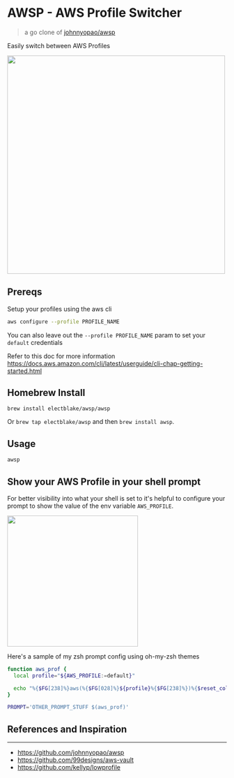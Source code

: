 # AWSP - AWS Profile Switcher

> a go clone of [johnnyopao/awsp](https://github.com/johnnyopao/awsp)

Easily switch between AWS Profiles

<img src="https://github.com/johnnyopao/awsp/raw/master/demo.gif" width="500">

## Prereqs
Setup your profiles using the aws cli

```sh
aws configure --profile PROFILE_NAME
```

You can also leave out the `--profile PROFILE_NAME` param to set your `default` credentials

Refer to this doc for more information
https://docs.aws.amazon.com/cli/latest/userguide/cli-chap-getting-started.html


## Homebrew Install

`brew install electblake/awsp/awsp`

Or `brew tap electblake/awsp` and then `brew install awsp`.

## Usage
```sh
awsp
```

## Show your AWS Profile in your shell prompt
For better visibility into what your shell is set to it's helpful to configure your prompt to show the value of the env variable `AWS_PROFILE`.

<img src="https://github.com/johnnyopao/awsp/raw/master/screenshot.png" width="300">

Here's a sample of my zsh prompt config using oh-my-zsh themes

```sh
function aws_prof {
  local profile="${AWS_PROFILE:=default}"

  echo "%{$FG[238]%}aws(%{$FG[028]%}${profile}%{$FG[238]%})%{$reset_color%} "
}
```

```sh
PROMPT='OTHER_PROMPT_STUFF $(aws_prof)'
```


## References and Inspiration
---
- https://github.com/johnnyopao/awsp
- https://github.com/99designs/aws-vault
- https://github.com/kellyp/lowprofile